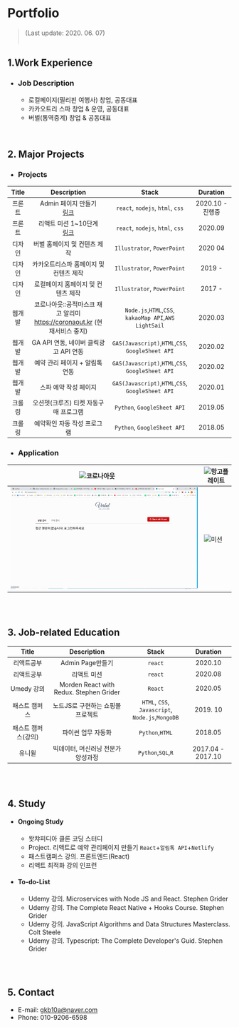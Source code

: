 # Portfolio
> (Last update: 2020. 06. 07)
<br><br>

## 1.Work Experience <a name="work_experience"></a>
- ### Job Description
  - 로컬페이지(필리핀 여행사) 창업, 공동대표
  - 카카오트리 스파 창업 & 운영, 공동대표
  - 버벌(통역중계) 창업 & 공동대표

<br>

## 2. Major Projects <a name="major_projects"></a>
- ### Projects
|Title|Description|Stack|Duration|
|:-------:|:-------:|:---:|:-----:|
|프론트|Admin 페이지 만들기<br>[링크](https://github.com/kyungyoonha/portfolio_react_redux_AdminPage)| `react`, `nodejs`, `html`, `css` |2020.10 - 진행중| 
|프론트|리액트 미션 1~10단계 <br>[링크](https://github.com/kyungyoonha/portfolio_react_node_mission) |`react`, `nodejs`, `html`, `css`|2020.09|
|디자인|버벌 홈페이지 및 컨텐츠 제작|`Illustrator`, `PowerPoint`|2020 04|
|디자인|카카오트리스파 홈페이지 및 컨텐츠 제작|`Illustrator`, `PowerPoint`|2019 -|
|디자인|로컬페이지 홈페이지 및 컨텐츠 제작|`Illustrator`, `PowerPoint`|2017 -|
|웹개발|코로나아웃::공적마스크 재고 알리미<br>https://coronaout.kr (현재서비스 중지) |`Node.js`,`HTML`,`CSS`,<br>`kakaoMap API`,`AWS LightSail`|2020.03|
|웹개발|GA API 연동, 네이버 클릭광고 API 연동|`GAS(Javascript)`,`HTML`,`CSS`,<br>`GoogleSheet API`|2020.02|
|웹개발|예약 관리 페이지 + 알림톡 연동|`GAS(Javascript)`,`HTML`,`CSS`,<br>`GoogleSheet API`|2020.02|
|웹개발|스파 예약 작성 페이지|`GAS(Javascript)`,`HTML`,`CSS`,<br>`GoogleSheet API`|2020.01|
|크롤링|오션젯(크루즈) 티켓 자동구매 프로그램|`Python`, `GoogleSheet API`|2019.05|
|크롤링|예약확인 자동 작성 프로그램|`Python`, `GoogleSheet API`|2018.05|


- ### Application
|<img width="282" alt="코로나아웃" src="https://user-images.githubusercontent.com/45453533/82897996-7dee4e80-9f93-11ea-8d16-0f54e8d80fce.png"> &emsp;&emsp;| ![망고플레이트](https://user-images.githubusercontent.com/45453533/82911319-b3e8fe00-9fa6-11ea-88ec-fe958819df21.gif)|
|---|---|
|![img](https://github.com/kyungyoonha/portfolio_react_kakaoMessageAPI/raw/master/img/%EC%95%8C%EB%A6%BC%ED%86%A1.gif)|![미션](https://github.com/kyungyoonha/portfolio_react_node_mission/blob/master/src/images/react_mission.gif)|


<br><br>


## 3. Job-related Education <a name="job_related"></a>
|Title|Description|Stack|Duration|
|:-------:|:-------:|:---:|:-----:|
|리액트공부| Admin Page만들기|`react`|2020.10|
|리액트공부| 리액트 미션 |`react`|2020.08|
|Umedy 강의| Morden React with Redux. Stephen Grider|`React`|2020.05|
|패스트 캠퍼스|노드JS로 구현하는 쇼핑몰 프로젝트|`HTML`, `CSS`, `Javascript`,<br> `Node.js`,`MongoDB`|2019. 10|
|패스트 캠퍼스(강의)|파이썬 업무 자동화|`Python`,`HTML`|2018.05|
|유니윌|빅데이터, 머신러닝 전문가 양성과정|`Python`,`SQL`,`R`|2017.04 - 2017.10|

<br><br>

## 4. Study <a name="study"></a>
- #### Ongoing Study
  - 왓챠피디아 클론 코딩 스터디
  - Project. 리액트로 예약 관리페이지 만들기 `React`+`알림톡 API`+`Netlify`
  - 패스트캠퍼스 강의. 프론트엔드(React)
  - 리액트 최적화 강의 인프런
  
- #### To-do-List
  - Udemy 강의. Microservices with Node JS and React. Stephen Grider
  - Udemy 강의. The Complete React Native + Hooks Course. Stephen Grider
  - Udemy 강의. JavaScript Algorithms and Data Structures Masterclass. Colt Steele
  - Udemy 강의. Typescript: The Complete Developer's Guid. Stephen Grider

<br><br>

## 5. Contact <a name="contact"></a>
- E-mail: gkb10a@naver.com
- Phone: 010-9206-6598
